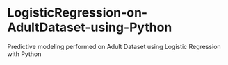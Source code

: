 # LogisticRegression-on-AdultDataset-using-Python
Predictive modeling performed on Adult Dataset using Logistic Regression with Python
